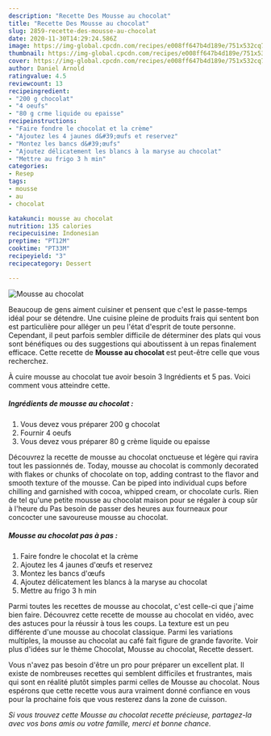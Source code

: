 ```yaml
---
description: "Recette Des Mousse au chocolat"
title: "Recette Des Mousse au chocolat"
slug: 2859-recette-des-mousse-au-chocolat
date: 2020-11-30T14:29:24.586Z
image: https://img-global.cpcdn.com/recipes/e008ff647b4d189e/751x532cq70/mousse-au-chocolat-photo-principale-de-la-recette.jpg
thumbnail: https://img-global.cpcdn.com/recipes/e008ff647b4d189e/751x532cq70/mousse-au-chocolat-photo-principale-de-la-recette.jpg
cover: https://img-global.cpcdn.com/recipes/e008ff647b4d189e/751x532cq70/mousse-au-chocolat-photo-principale-de-la-recette.jpg
author: Daniel Arnold
ratingvalue: 4.5
reviewcount: 13
recipeingredient:
- "200 g chocolat"
- "4 oeufs"
- "80 g crme liquide ou epaisse"
recipeinstructions:
- "Faire fondre le chocolat et la crème"
- "Ajoutez les 4 jaunes d&#39;œufs et reservez"
- "Montez les bancs d&#39;œufs"
- "Ajoutez délicatement les blancs à la maryse au chocolat"
- "Mettre au frigo 3 h min"
categories:
- Resep
tags:
- mousse
- au
- chocolat

katakunci: mousse au chocolat 
nutrition: 135 calories
recipecuisine: Indonesian
preptime: "PT12M"
cooktime: "PT33M"
recipeyield: "3"
recipecategory: Dessert

---
```



![Mousse au chocolat](https://img-global.cpcdn.com/recipes/e008ff647b4d189e/751x532cq70/mousse-au-chocolat-photo-principale-de-la-recette.jpg)

Beaucoup de gens aiment cuisiner et pensent que c'est le passe-temps idéal pour se détendre. Une cuisine pleine de produits frais qui sentent bon est particulière pour alléger un peu l'état d'esprit de toute personne. Cependant, il peut parfois sembler difficile de déterminer des plats qui vous sont bénéfiques ou des suggestions qui aboutissent à un repas finalement efficace. Cette recette de <strong> Mousse au chocolat </strong> est peut-être celle que vous recherchez.

<!--inarticleads1-->

À cuire mousse au chocolat tue avoir besoin 3 Ingrédients et 5 pas. Voici comment vous atteindre cette.

##### Ingrédients de mousse au chocolat :

1. Vous devez vous préparer 200 g chocolat
1. Fournir 4 oeufs
1. Vous devez vous préparer 80 g crème liquide ou epaisse


Découvrez la recette de mousse au chocolat onctueuse et légère qui ravira tout les passionnés de. Today, mousse au chocolat is commonly decorated with flakes or chunks of chocolate on top, adding contrast to the flavor and smooth texture of the mousse. Can be piped into individual cups before chilling and garnished with cocoa, whipped cream, or chocolate curls. Rien de tel qu&#39;une petite mousse au chocolat maison pour se régaler à coup sûr à l&#39;heure du Pas besoin de passer des heures aux fourneaux pour concocter une savoureuse mousse au chocolat. 

<!--inarticleads2-->

##### Mousse au chocolat pas à pas :

1. Faire fondre le chocolat et la crème
1. Ajoutez les 4 jaunes d&#39;œufs et reservez
1. Montez les bancs d&#39;œufs
1. Ajoutez délicatement les blancs à la maryse au chocolat
1. Mettre au frigo 3 h min


Parmi toutes les recettes de mousse au chocolat, c&#39;est celle-ci que j&#39;aime bien faire. Découvrez cette recette de mousse au chocolat en vidéo, avec des astuces pour la réussir à tous les coups. La texture est un peu différente d&#39;une mousse au chocolat classique. Parmi les variations multiples, la mousse au chocolat au café fait figure de grande favorite. Voir plus d&#39;idées sur le thème Chocolat, Mousse au chocolat, Recette dessert. 

<!--inarticleads1-->

<p>
Vous n'avez pas besoin d'être un pro pour préparer un excellent plat. Il existe de nombreuses recettes qui semblent difficiles et frustrantes, mais qui sont en réalité plutôt simples parmi celles de Mousse au chocolat. Nous espérons que cette recette vous aura vraiment donné confiance en vous pour la prochaine fois que vous resterez dans la zone de cuisson.
</p>

<p>
<i>Si vous trouvez cette Mousse au chocolat recette précieuse, partagez-la avec vos bons amis ou votre famille, merci et bonne chance.</i>
</p>
